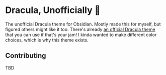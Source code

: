 # Dracula, Unofficially 🦇

The unofficial Dracula theme for Obsidian. Mostly made this for myself, but figured others might like it too. There's already [an official Dracula theme](https://github.com/dracula/obsidian) that you can use if that's your jam! I kinda wanted to make different color choices, which is why this theme exists.


## Contributing

TBD